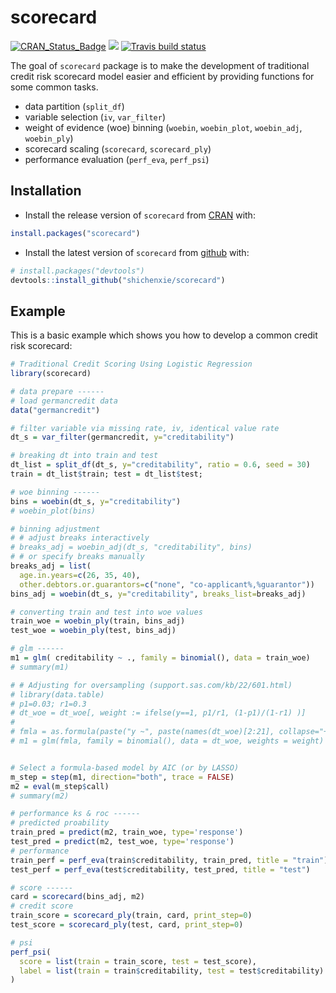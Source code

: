 # scorecard

[![CRAN\_Status\_Badge](https://www.r-pkg.org/badges/version/scorecard)](https://cran.r-project.org/package=scorecard)
[![](http://cranlogs.r-pkg.org/badges/grand-total/scorecard)](https://cran.r-project.org/package=scorecard)
[![Travis build status](https://travis-ci.org/ShichenXie/woebin.svg?branch=master)](https://travis-ci.org/ShichenXie/woebin)


The goal of `scorecard` package is to make the development of traditional credit risk scorecard model easier and efficient by providing functions for some common tasks. 
- data partition (`split_df`)
- variable selection (`iv`, `var_filter`)
- weight of evidence (woe) binning (`woebin`, `woebin_plot`, `woebin_adj`, `woebin_ply`)
- scorecard scaling (`scorecard`, `scorecard_ply`)
- performance evaluation (`perf_eva`, `perf_psi`)

## Installation

- Install the release version of `scorecard` from [CRAN](https://cran.r-project.org/package=scorecard) with:
``` r
install.packages("scorecard")
```

- Install the latest version of `scorecard` from [github](https://github.com/ShichenXie/scorecard) with:
``` r
# install.packages("devtools")
devtools::install_github("shichenxie/scorecard")
```

## Example

This is a basic example which shows you how to develop a common credit risk scorecard:

``` r
# Traditional Credit Scoring Using Logistic Regression
library(scorecard)

# data prepare ------
# load germancredit data
data("germancredit")

# filter variable via missing rate, iv, identical value rate
dt_s = var_filter(germancredit, y="creditability")

# breaking dt into train and test
dt_list = split_df(dt_s, y="creditability", ratio = 0.6, seed = 30)
train = dt_list$train; test = dt_list$test;

# woe binning ------
bins = woebin(dt_s, y="creditability")
# woebin_plot(bins)

# binning adjustment
# # adjust breaks interactively
# breaks_adj = woebin_adj(dt_s, "creditability", bins) 
# # or specify breaks manually
breaks_adj = list(
  age.in.years=c(26, 35, 40),
  other.debtors.or.guarantors=c("none", "co-applicant%,%guarantor"))
bins_adj = woebin(dt_s, y="creditability", breaks_list=breaks_adj)

# converting train and test into woe values
train_woe = woebin_ply(train, bins_adj)
test_woe = woebin_ply(test, bins_adj)

# glm ------
m1 = glm( creditability ~ ., family = binomial(), data = train_woe)
# summary(m1)

# # Adjusting for oversampling (support.sas.com/kb/22/601.html)
# library(data.table)
# p1=0.03; r1=0.3
# dt_woe = dt_woe[, weight := ifelse(y==1, p1/r1, (1-p1)/(1-r1) )]
# 
# fmla = as.formula(paste("y ~", paste(names(dt_woe)[2:21], collapse="+")))
# m1 = glm(fmla, family = binomial(), data = dt_woe, weights = weight)


# Select a formula-based model by AIC (or by LASSO)
m_step = step(m1, direction="both", trace = FALSE)
m2 = eval(m_step$call)
# summary(m2)

# performance ks & roc ------
# predicted proability
train_pred = predict(m2, train_woe, type='response')
test_pred = predict(m2, test_woe, type='response')
# performance
train_perf = perf_eva(train$creditability, train_pred, title = "train")
test_perf = perf_eva(test$creditability, test_pred, title = "test")

# score ------
card = scorecard(bins_adj, m2)
# credit score
train_score = scorecard_ply(train, card, print_step=0)
test_score = scorecard_ply(test, card, print_step=0)

# psi
perf_psi(
  score = list(train = train_score, test = test_score),
  label = list(train = train$creditability, test = test$creditability)
)

```

